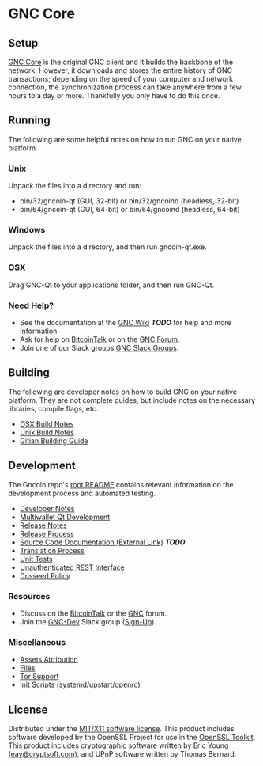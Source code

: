 GNC Core
=====================

Setup
---------------------
[GNC Core](http://gncoin.org/wallet) is the original GNC client and it builds the backbone of the network. However, it downloads and stores the entire history of GNC transactions; depending on the speed of your computer and network connection, the synchronization process can take anywhere from a few hours to a day or more. Thankfully you only have to do this once.

Running
---------------------
The following are some helpful notes on how to run GNC on your native platform.

### Unix

Unpack the files into a directory and run:

- bin/32/gncoin-qt (GUI, 32-bit) or bin/32/gncoind (headless, 32-bit)
- bin/64/gncoin-qt (GUI, 64-bit) or bin/64/gncoind (headless, 64-bit)

### Windows

Unpack the files into a directory, and then run gncoin-qt.exe.

### OSX

Drag GNC-Qt to your applications folder, and then run GNC-Qt.

### Need Help?

* See the documentation at the [GNC Wiki](https://en.bitcoin.it/wiki/Main_Page) ***TODO***
for help and more information.
* Ask for help on [BitcoinTalk](https://bitcointalk.org/index.php?topic=1262920.0) or on the [GNC Forum](http://forum.gncoin.org/).
* Join one of our Slack groups [GNC Slack Groups](https://gncoin.org/slack-logins/).

Building
---------------------
The following are developer notes on how to build GNC on your native platform. They are not complete guides, but include notes on the necessary libraries, compile flags, etc.

- [OSX Build Notes](build-osx.md)
- [Unix Build Notes](build-unix.md)
- [Gitian Building Guide](gitian-building.md)

Development
---------------------
The Gncoin repo's [root README](https://github.com/GNC-Project/GNC/blob/master/README.md) contains relevant information on the development process and automated testing.

- [Developer Notes](developer-notes.md)
- [Multiwallet Qt Development](multiwallet-qt.md)
- [Release Notes](release-notes.md)
- [Release Process](release-process.md)
- [Source Code Documentation (External Link)](https://dev.visucore.com/bitcoin/doxygen/) ***TODO***
- [Translation Process](translation_process.md)
- [Unit Tests](unit-tests.md)
- [Unauthenticated REST Interface](REST-interface.md)
- [Dnsseed Policy](dnsseed-policy.md)

### Resources

* Discuss on the [BitcoinTalk](https://bitcointalk.org/index.php?topic=1262920.0) or the [GNC](http://forum.gncoin.org/) forum.
* Join the [GNC-Dev](https://gncoin-dev.slack.com/) Slack group ([Sign-Up](https://gncoin-dev.herokuapp.com/)).

### Miscellaneous
- [Assets Attribution](assets-attribution.md)
- [Files](files.md)
- [Tor Support](tor.md)
- [Init Scripts (systemd/upstart/openrc)](init.md)

License
---------------------
Distributed under the [MIT/X11 software license](http://www.opensource.org/licenses/mit-license.php).
This product includes software developed by the OpenSSL Project for use in the [OpenSSL Toolkit](https://www.openssl.org/). This product includes
cryptographic software written by Eric Young ([eay@cryptsoft.com](mailto:eay@cryptsoft.com)), and UPnP software written by Thomas Bernard.
